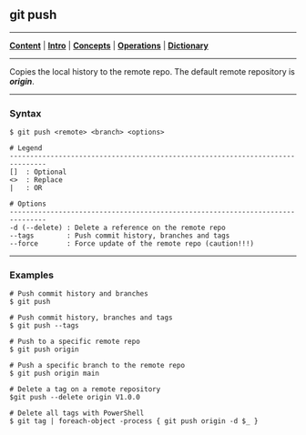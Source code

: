 ## git push
________________________________________________________________________________
[**Content**](../../README.md) |
[**Intro**](../../01-Introduction/introduction.md) |
[**Concepts**](../../02-Concepts/concepts.md) |
[**Operations**](../../03-Operations/operations.md) |
[**Dictionary**](../../04-Appendix/dictionary.md)
________________________________________________________________________________

Copies the local history to the remote repo. The default remote repository 
is ***origin***.

-------------------------------------------------------------------------------
### Syntax
```
$ git push <remote> <branch> <options>

# Legend
-------------------------------------------------------------------------------
[]  : Optional
<>  : Replace
|   : OR
  
# Options
-------------------------------------------------------------------------------
-d (--delete) : Delete a reference on the remote repo
--tags        : Push commit history, branches and tags
--force       : Force update of the remote repo (caution!!!)
```

-------------------------------------------------------------------------------
### Examples
```shell
# Push commit history and branches
$ git push

# Push commit history, branches and tags
$ git push --tags

# Push to a specific remote repo
$ git push origin

# Push a specific branch to the remote repo
$ git push origin main

# Delete a tag on a remote repository
$git push --delete origin V1.0.0

# Delete all tags with PowerShell
$ git tag | foreach-object -process { git push origin -d $_ }
```
